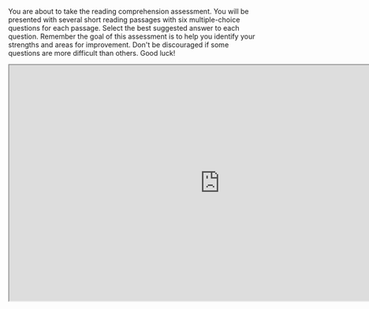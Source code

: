 You are about to take the reading comprehension assessment. You will be presented with several short reading passages with six multiple-choice questions for each passage. Select the best suggested answer to each question. Remember the goal of this assessment is to help you identify your strengths and areas for improvement. Don't be discouraged if some questions are more difficult than others. Good luck!

<div class="embed-responsive embed-responsive-16by9"><iframe width="853" height="480" src="https://player.vimeo.com/video/212145509"></iframe></div>
